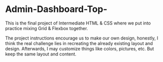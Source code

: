 # Admin-Dashboard-Top-
This is the final project of Intermediate HTML &amp; CSS where we put into practice mixing Grid &amp; Flexbox together. 

The project instructions encourage us to make our own design, honestly, I think the real challenge lies in recreating the already existing layout and design. Afterwards, I may customize things like colors, pictures, etc. But keep the same layout and content.

